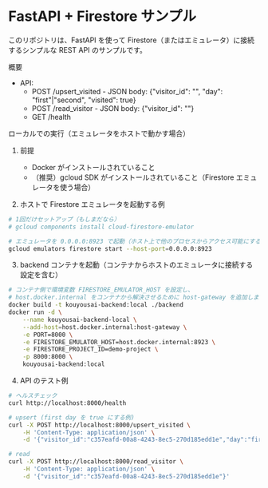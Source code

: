 # FastAPI + Firestore サンプル

このリポジトリは、FastAPI を使って Firestore（またはエミュレータ）に接続するシンプルな REST API のサンプルです。

概要
- API:
	- POST /upsert_visited  - JSON body: {"visitor_id": "<uuid>", "day": "first"|"second", "visited": true}
	- POST /read_visitor    - JSON body: {"visitor_id": "<uuid>"}
	- GET  /health

ローカルでの実行（エミュレータをホストで動かす場合）

1. 前提
	- Docker がインストールされていること
	- （推奨）gcloud SDK がインストールされていること（Firestore エミュレータを使う場合）

2. ホストで Firestore エミュレータを起動する例

```bash
# 1回だけセットアップ（もしまだなら）
# gcloud components install cloud-firestore-emulator

# エミュレータを 0.0.0.0:8923 で起動（ホスト上で他のプロセスからアクセス可能にする）
gcloud emulators firestore start --host-port=0.0.0.0:8923
```

3. backend コンテナを起動（コンテナからホストのエミュレータに接続する設定を含む）

```bash
# コンテナ側で環境変数 FIRESTORE_EMULATOR_HOST を設定し、
# host.docker.internal をコンテナから解決させるために host-gateway を追加します
docker build -t kouyousai-backend:local ./backend
docker run -d \
	--name kouyousai-backend-local \
	--add-host=host.docker.internal:host-gateway \
	-e PORT=8000 \
	-e FIRESTORE_EMULATOR_HOST=host.docker.internal:8923 \
	-e FIRESTORE_PROJECT_ID=demo-project \
	-p 8000:8000 \
	kouyousai-backend:local
```

4. API のテスト例

```bash
# ヘルスチェック
curl http://localhost:8000/health

# upsert (first day を true にする例)
curl -X POST http://localhost:8000/upsert_visited \
	-H 'Content-Type: application/json' \
	-d '{"visitor_id":"c357eafd-00a8-4243-8ec5-270d185edd1e","day":"first","visited":true}'

# read
curl -X POST http://localhost:8000/read_visitor \
	-H 'Content-Type: application/json' \
	-d '{"visitor_id":"c357eafd-00a8-4243-8ec5-270d185edd1e"}'
```
